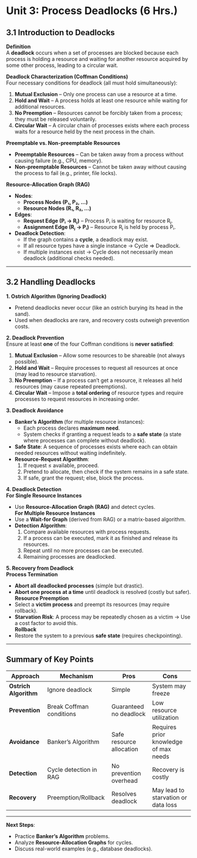 # **Unit 3: Process Deadlocks (6 Hrs.)**   

## **3.1 Introduction to Deadlocks**  
 **Definition**  
A **deadlock** occurs when a set of processes are blocked because each process is holding a resource and waiting for another resource acquired by some other process, leading to a circular wait.  

 **Deadlock Characterization (Coffman Conditions)**  
Four necessary conditions for deadlock (all must hold simultaneously):  
1. **Mutual Exclusion** – Only one process can use a resource at a time.  
2. **Hold and Wait** – A process holds at least one resource while waiting for additional resources.  
3. **No Preemption** – Resources cannot be forcibly taken from a process; they must be released voluntarily.  
4. **Circular Wait** – A circular chain of processes exists where each process waits for a resource held by the next process in the chain.  

 **Preemptable vs. Non-preemptable Resources**  
- **Preemptable Resources** – Can be taken away from a process without causing failure (e.g., CPU, memory).  
- **Non-preemptable Resources** – Cannot be taken away without causing the process to fail (e.g., printer, file locks).  

 **Resource-Allocation Graph (RAG)**  
- **Nodes**:  
  - **Process Nodes (P₁, P₂, ...)**  
  - **Resource Nodes (R₁, R₂, ...)**  
- **Edges**:  
  - **Request Edge (Pᵢ → Rⱼ)** – Process Pᵢ is waiting for resource Rⱼ.  
  - **Assignment Edge (Rⱼ → Pᵢ)** – Resource Rⱼ is held by process Pᵢ.  
- **Deadlock Detection**:  
  - If the graph contains a **cycle**, a deadlock may exist.  
  - If all resource types have a single instance → Cycle ⇒ Deadlock.  
  - If multiple instances exist → Cycle does not necessarily mean deadlock (additional checks needed).  

---  

## **3.2 Handling Deadlocks**  
 **1. Ostrich Algorithm (Ignoring Deadlock)**  
- Pretend deadlocks never occur (like an ostrich burying its head in the sand).  
- Used when deadlocks are rare, and recovery costs outweigh prevention costs.  

 **2. Deadlock Prevention**  
Ensure at least **one** of the four Coffman conditions is **never satisfied**:  
1. **Mutual Exclusion** – Allow some resources to be shareable (not always possible).  
2. **Hold and Wait** – Require processes to request all resources at once (may lead to resource starvation).  
3. **No Preemption** – If a process can’t get a resource, it releases all held resources (may cause repeated preemptions).  
4. **Circular Wait** – Impose a **total ordering** of resource types and require processes to request resources in increasing order.  

 **3. Deadlock Avoidance**  
- **Banker’s Algorithm** (for multiple resource instances):  
  - Each process declares **maximum need**.  
  - System checks if granting a request leads to a **safe state** (a state where processes can complete without deadlock).  
- **Safe State**: A sequence of processes exists where each can obtain needed resources without waiting indefinitely.  
- **Resource-Request Algorithm**:  
  1. If request ≤ available, proceed.  
  2. Pretend to allocate, then check if the system remains in a safe state.  
  3. If safe, grant the request; else, block the process.  

 **4. Deadlock Detection**  
 **For Single Resource Instances**  
- Use **Resource-Allocation Graph (RAG)** and detect cycles.  
 **For Multiple Resource Instances**  
- Use a **Wait-for Graph** (derived from RAG) or a matrix-based algorithm.  
- **Detection Algorithm**:  
  1. Compare available resources with process requests.  
  2. If a process can be executed, mark it as finished and release its resources.  
  3. Repeat until no more processes can be executed.  
  4. Remaining processes are deadlocked.  

 **5. Recovery from Deadlock**  
 **Process Termination**  
- **Abort all deadlocked processes** (simple but drastic).  
- **Abort one process at a time** until deadlock is resolved (costly but safer).  
 **Resource Preemption**  
- Select a **victim process** and preempt its resources (may require rollback).  
- **Starvation Risk**: A process may be repeatedly chosen as a victim → Use a cost factor to avoid this.  
 **Rollback**  
- Restore the system to a previous **safe state** (requires checkpointing).  

---  

## **Summary of Key Points**  
| **Approach**          | **Mechanism** | **Pros** | **Cons** |  
|----------------------|--------------|---------|---------|  
| **Ostrich Algorithm** | Ignore deadlock | Simple | System may freeze |  
| **Prevention**       | Break Coffman conditions | Guaranteed no deadlock | Low resource utilization |  
| **Avoidance**        | Banker’s Algorithm | Safe resource allocation | Requires prior knowledge of max needs |  
| **Detection**        | Cycle detection in RAG | No prevention overhead | Recovery is costly |  
| **Recovery**         | Preemption/Rollback | Resolves deadlock | May lead to starvation or data loss |  

---  
**Next Steps**:  
- Practice **Banker’s Algorithm** problems.  
- Analyze **Resource-Allocation Graphs** for cycles.  
- Discuss real-world examples (e.g., database deadlocks).  

